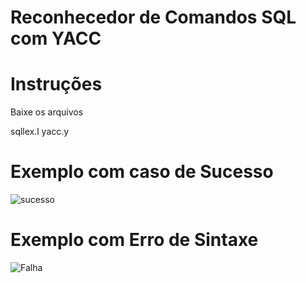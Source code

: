 # Reconhecedor de Comandos SQL com YACC


# Instruções

Baixe os arquivos 

  sqllex.l
  yacc.y
 
# Exemplo com caso de Sucesso

![sucesso](https://raw.githubusercontent.com/username/projectname/branch/path/to/img.png)

# Exemplo com Erro de Sintaxe

![Falha](https://raw.githubusercontent.com/username/projectname/branch/path/to/img.png)
